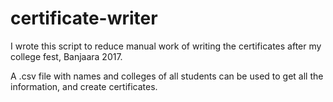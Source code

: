 # certificate-writer

I wrote this script to reduce manual work of writing the certificates after my college fest, Banjaara 2017.

A .csv file with names and colleges of all students can be used to get all the information, and create certificates.